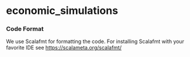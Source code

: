 # economic_simulations


### Code Format
We use Scalafmt for formatting the code.
For installing Scalafmt with your favorite IDE see https://scalameta.org/scalafmt/